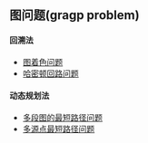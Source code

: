 ## 图问题(gragp problem)
#### 回溯法

- [图着色问题](https://github.com/Mr-Joke/Algorithm/blob/master/BackTrack/docs/GraphColor.md)
- [哈密顿回路问题](https://github.com/Mr-Joke/Algorithm/blob/master/BackTrack/docs/Hamilton.md)

#### 动态规划法

- [多段图的最短路径问题](https://github.com/Mr-Joke/Algorithm/blob/master/Dynamic/docs/MSGSPP.md)
- [多源点最短路径问题](https://github.com/Mr-Joke/Algorithm/blob/master/Dynamic/docs/Floyd.md)
